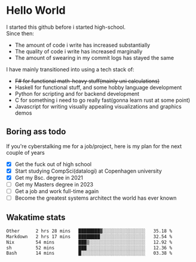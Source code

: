 # Hello World

I started this github before i started high-school.  
Since then:
- The amount of code i write has increased substantially
- The quality of code i write has increased marginally
- The amount of swearing in my commit logs has stayed the same

I have mainly transitioned into using a tech stack of:
- ~~F# for functional math-heavy stuff(mainly uni calculations)~~
- Haskell for functional stuff, and some hobby language development
- Python for scripting and for backend development
- C for something i need to go really fast(gonna learn rust at some point)
- Javascript for writing visually appealing visualizations and graphics demos

## Boring ass todo
If you're cyberstalking me for a job/project, here is my plan for the next couple of years
- [x] Get the fuck out of high school
- [x] Start studying CompSci(datalogi) at Copenhagen university
- [x] Get my Bsc. degree in 2021
- [ ] Get my Masters degree in 2023
- [ ] Get a job and work full-time again
- [ ] Become the greatest systems architect the world has ever known

## Wakatime stats
<!--START_SECTION:waka-->

```txt
Other      2 hrs 28 mins   ████████▓░░░░░░░░░░░░░░░░   35.18 %
Markdown   2 hrs 17 mins   ████████░░░░░░░░░░░░░░░░░   32.54 %
Nix        54 mins         ███▒░░░░░░░░░░░░░░░░░░░░░   12.92 %
sh         52 mins         ███░░░░░░░░░░░░░░░░░░░░░░   12.36 %
Bash       14 mins         █░░░░░░░░░░░░░░░░░░░░░░░░   03.38 %
```

<!--END_SECTION:waka-->
